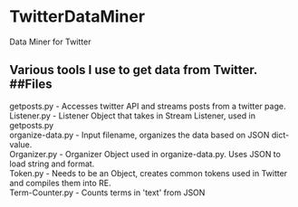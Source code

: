 # TwitterDataMiner
Data Miner for Twitter

Various tools I use to get data from Twitter.
##Files
----------------------------
getposts.py - Accesses twitter API and streams posts from a twitter page.  
Listener.py - Listener Object that takes in Stream Listener, used in getposts.py  
organize-data.py - Input filename, organizes the data based on JSON dict-value.  
Organizer.py - Organizer Object used  in organize-data.py. Uses JSON to load string and format.  
Token.py - Needs to be an Object, creates common tokens used in Twitter and compiles them into RE.  
Term-Counter.py - Counts terms in 'text' from JSON
